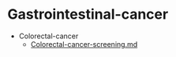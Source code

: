 
# Gastrointestinal-cancer

- Colorectal-cancer
  - [Colorectal-cancer-screening.md](./Colorectal-cancer-screening.md)
